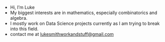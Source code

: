 -  Hi, I’m Luke
-  My biggest interests are in mathematics, especially combinatorics and algebra.
-  I mostly work on Data Science projects currently as I am trying to break into this field.
-  contact me at lukesmithworkandstuff@gmail.com

<!---
lukesmith-git/lukesmith-git is a ✨ special ✨ repository because its `README.md` (this file) appears on your GitHub profile.
You can click the Preview link to take a look at your changes.
--->
